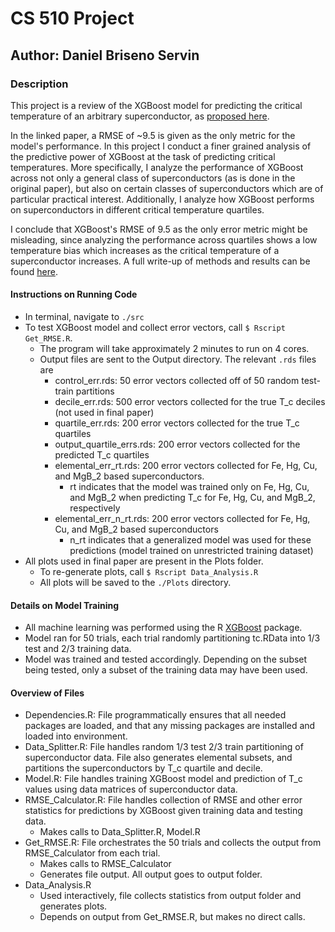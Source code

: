 # CS 510 Project #
## Author: Daniel Briseno Servin ###
### Description ###

This project is a review of the XGBoost model for predicting the critical temperature of an arbitrary superconductor, as [proposed here](https://linkinghub.elsevier.com/retrieve/pii/S0927025618304877). 

In the linked paper, a RMSE of ~9.5 is given as the only metric for the model's performance. In this project I conduct a finer grained analysis of the predictive power of XGBoost at the task of predicting critical temperatures. More specifically, I analyze the performance of XGBoost across not only a general class of superconductors (as is done in the original paper), but also on certain classes of superconductors which are of particular practical interest. Additionally, I analyze how XGBoost performs on superconductors in different critical temperature quartiles.

I conclude that XGBoost's RMSE of 9.5 as the only error metric might be misleading, since analyzing the performance across quartiles shows a low temperature bias which increases as the critical temperature of a superconductor increases. A full write-up of methods and results can be found [here](./Final_paper/Final_Project_Writeup/Final_Project_Writeup.pdf).

#### Instructions on Running Code ####
- In terminal, navigate to `./src`
- To test XGBoost model and collect error vectors, call `$ Rscript Get_RMSE.R`.
  - The program will take approximately 2 minutes to run on 4 cores.
  - Output files are sent to the Output directory. The relevant `.rds` files are
    - control_err.rds: 50 error vectors collected off of 50 random test-train partitions
    - decile_err.rds: 500 error vectors collected for the true T_c deciles (not used in final paper)
    - quartile_err.rds: 200 error vectors collected for the true T_c quartiles
    - output_quartile_errs.rds: 200 error vectors collected for the predicted T_c quartiles
    - elemental_err_rt.rds: 200 error vectors collected for Fe, Hg, Cu, and MgB_2 based superconductors. 
      - rt indicates that the model was trained only on Fe, Hg, Cu, and MgB_2 when predicting T_c for Fe, Hg, Cu, and MgB_2, respectively
    - elemental_err_n_rt.rds: 200 error vectors collected for Fe, Hg, Cu, and MgB_2 based superconductors
      - n_rt indicates that a generalized model was used for these predictions (model trained on unrestricted training dataset)
- All plots used in final paper are present in the Plots folder.
  - To re-generate plots, call `$ Rscript Data_Analysis.R`
  - All plots will be saved to the `./Plots` directory.
  
#### Details on Model Training ###
- All machine learning was performed using the R [XGBoost](https://cran.r-project.org/web/packages/xgboost/index.html) package. 
- Model ran for 50 trials, each trial randomly partitioning tc.RData into 1/3 test and 2/3 training data.
- Model was trained and tested accordingly. Depending on the subset being tested, only a subset of the training data may have been used.

#### Overview of Files #####
- Dependencies.R: File programmatically ensures that all needed packages are loaded, and that any missing packages are installed and loaded into environment.
- Data_Splitter.R: File handles random 1/3 test 2/3 train partitioning of superconductor data. File also generates elemental subsets, and partitions the superconductors by T_c quartile and decile.
- Model.R: File handles training XGBoost model and prediction of T_c values using data matrices of superconductor data.
- RMSE_Calculator.R: File handles collection of RMSE and other error statistics for predictions by XGBoost given training data and testing data.
  - Makes calls to Data_Splitter.R, Model.R
- Get_RMSE.R: File orchestrates the 50 trials and collects the output from RMSE_Calculator from each trial.
  - Makes calls to RMSE_Calculator
  - Generates file output. All output goes to output folder.
- Data_Analysis.R
  - Used interactively, file collects statistics from output folder and generates plots.
  - Depends on output from Get_RMSE.R, but makes no direct calls. 
